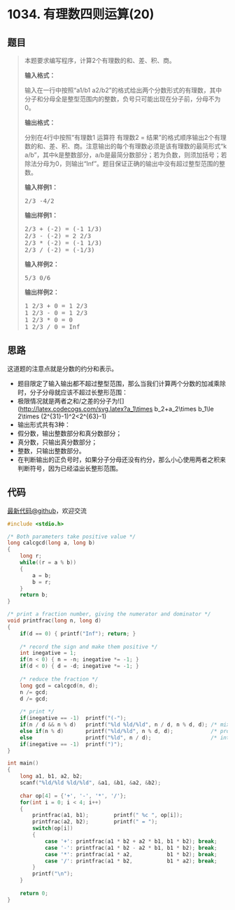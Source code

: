 <h1>1034. 有理数四则运算(20)</h1>

## 题目

> <div id="problemContent">
> <p>
> 本题要求编写程序，计算2个有理数的和、差、积、商。</p>
> <p><b>
> 输入格式：
> </b></p>
> <p>
> 输入在一行中按照“a1/b1 a2/b2”的格式给出两个分数形式的有理数，其中分子和分母全是整型范围内的整数，负号只可能出现在分子前，分母不为0。
> </p>
> <p><b>
> 输出格式：
> </b></p>
> <p>
> 分别在4行中按照“有理数1 运算符 有理数2 = 结果”的格式顺序输出2个有理数的和、差、积、商。注意输出的每个有理数必须是该有理数的最简形式“k a/b”，其中k是整数部分，a/b是最简分数部分；若为负数，则须加括号；若除法分母为0，则输出“Inf”。题目保证正确的输出中没有超过整型范围的整数。
> </p>
> <b>输入样例1：</b><pre>
> 2/3 -4/2
> </pre>
> <b>输出样例1：</b><pre>
> 2/3 + (-2) = (-1 1/3)
> 2/3 - (-2) = 2 2/3
> 2/3 * (-2) = (-1 1/3)
> 2/3 / (-2) = (-1/3)
> </pre>
> <b>输入样例2：</b><pre>
> 5/3 0/6
> </pre>
> <b>输出样例2：</b><pre>
> 1 2/3 + 0 = 1 2/3
> 1 2/3 - 0 = 1 2/3
> 1 2/3 * 0 = 0
> 1 2/3 / 0 = Inf
> </pre>
> </div>

## 思路

这道题的注意点就是分数的约分和表示。

- 题目限定了输入输出都不超过整型范围，那么当我们计算两个分数的加减乘除时，分子分母就应该不超过长整形范围：
 - 极限情况就是两者之和/之差的分子为![](http://latex.codecogs.com/svg.latex?a_1\times b_2+a_2\times b_1\le 2\times (2^{31}-1)^2<2^{63}-1)
- 输出形式共有3种：
 - 假分数，输出整数部分和真分数部分；
 - 真分数，只输出真分数部分；
 - 整数，只输出整数部分。
- 在判断输出的正负号时，如果分子分母还没有约分，那么小心使用两者之积来判断符号，因为已经溢出长整形范围。

## 代码

[最新代码@github](https://github.com/OliverLew/PAT/blob/master/PATBasic/1034.c)，欢迎交流
```c
#include <stdio.h>

/* Both parameters take positive value */
long calcgcd(long a, long b)
{
    long r;
    while((r = a % b))
    {
        a = b;
        b = r;
    }
    return b;
}

/* print a fraction number, giving the numerator and dominator */
void printfrac(long n, long d)
{
    if(d == 0) { printf("Inf"); return; }
    
    /* record the sign and make them positive */
    int inegative = 1; 
    if(n < 0) { n = -n; inegative *= -1; }
    if(d < 0) { d = -d; inegative *= -1; }
    
    /* reduce the fraction */
    long gcd = calcgcd(n, d);           
    n /= gcd;
    d /= gcd;
    
    /* print */
    if(inegative == -1)  printf("(-");
    if(n / d && n % d)   printf("%ld %ld/%ld", n / d, n % d, d); /* mixed fractions */
    else if(n % d)       printf("%ld/%ld", n % d, d);            /* proper fractions */
    else                 printf("%ld", n / d);                   /* integers */
    if(inegative == -1)  printf(")");
}

int main()
{
    long a1, b1, a2, b2;
    scanf("%ld/%ld %ld/%ld", &a1, &b1, &a2, &b2);
    
    char op[4] = {'+', '-', '*', '/'};
    for(int i = 0; i < 4; i++)
    {
        printfrac(a1, b1);        printf(" %c ", op[i]);
        printfrac(a2, b2);        printf(" = ");
        switch(op[i])
        {
            case '+': printfrac(a1 * b2 + a2 * b1, b1 * b2); break;
            case '-': printfrac(a1 * b2 - a2 * b1, b1 * b2); break;
            case '*': printfrac(a1 * a2,           b1 * b2); break;
            case '/': printfrac(a1 * b2,           b1 * a2); break;
        }
        printf("\n");
    }
    
    return 0;
}

```